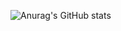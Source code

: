 ![Anurag's GitHub stats](https://github-readme-stats.vercel.app/api?username=JerrySanjuJoanesicons=true&theme=transparent)
